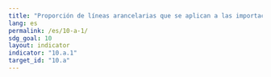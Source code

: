 ```yaml
---
title: "Proporción de líneas arancelarias que se aplican a las importaciones de los países menos adelantados y los países en desarrollo con arancel cero"
lang: es
permalink: /es/10-a-1/
sdg_goal: 10
layout: indicator
indicator: "10.a.1"
target_id: "10.a"
---
```


